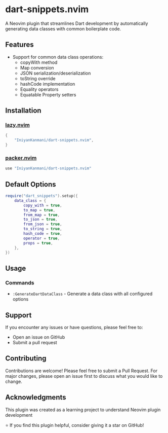 # dart-snippets.nvim

A Neovim plugin that streamlines Dart development by automatically generating data classes with common boilerplate code.

## Features

- Support for common data class operations:
  - copyWith method
  - Map conversion
  - JSON serialization/deserialization
  - toString override
  - hashCode implementation
  - Equality operators
  - Equatable Property setters

## Installation

### [lazy.nvim](https://github.com/folke/lazy.nvim)

```lua
{
    "IniyanKanmani/dart-snippets.nvim",
}
```

### [packer.nvim](https://github.com/wbthomason/packer.nvim)

```lua
use "IniyanKanmani/dart-snippets.nvim"
```

## Default Options

```lua
require("dart_snippets").setup({
    data_class = {
        copy_with = true,
        to_map = true,
        from_map = true,
        to_json = true,
        from_json = true,
        to_string = true,
        hash_code = true,
        operator = true,
        props = true,
    },
})
```

## Usage

### Commands

- `:GenerateDartDataClass` - Generate a data class with all configured options

## Support

If you encounter any issues or have questions, please feel free to:

- Open an issue on GitHub
- Submit a pull request

## Contributing

Contributions are welcome! Please feel free to submit a Pull Request. For major changes, please open an issue first to discuss what you would like to change.

## Acknowledgments

This plugin was created as a learning project to understand Neovim plugin development

⭐ If you find this plugin helpful, consider giving it a star on GitHub!
